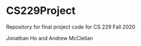 # CS229Project

Repository for final project code for CS 229 Fall 2020

Jonathan Ho and Andrew McClellan
